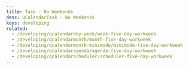 ```yaml
---
title: Task - No Weekends
desc: QCalendarTask - No Weekends
keys: developing
related:
  - /developing/qcalendarday-week/week-five-day-workweek
  - /developing/qcalendarmonth/month-five-day-workweek
  - /developing/qcalendarmonth-minimode/minimode-five-day-workweek
  - /developing/qcalendaragenda/agenda-five-day-workweek
  - /developing/qcalendarscheduler/scheduler-five-day-workweek
---
```


<example-viewer
  title="No Weekends"
  file="TaskNoWeekends"
  codepen-title="QCalendarTask"
/>

